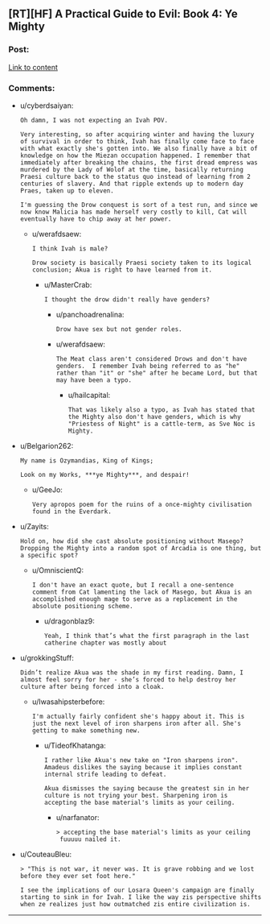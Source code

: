 ## [RT][HF] A Practical Guide to Evil: Book 4: Ye Mighty

### Post:

[Link to content](https://practicalguidetoevil.wordpress.com/2018/11/02/ye-mighty/)

### Comments:

- u/cyberdsaiyan:
  ```
  Oh damn, I was not expecting an Ivah POV. 

  Very interesting, so after acquiring winter and having the luxury of survival in order to think, Ivah has finally come face to face with what exactly she's gotten into. We also finally have a bit of knowledge on how the Miezan occupation happened. I remember that immediately after breaking the chains, the first dread empress was murdered by the Lady of Wolof at the time, basically returning Praesi culture back to the status quo instead of learning from 2 centuries of slavery. And that ripple extends up to modern day Praes, taken up to eleven.

  I'm guessing the Drow conquest is sort of a test run, and since we now know Malicia has made herself very costly to kill, Cat will eventually have to chip away at her power.
  ```

  - u/werafdsaew:
    ```
    I think Ivah is male?

    Drow society is basically Praesi society taken to its logical conclusion; Akua is right to have learned from it.
    ```

    - u/MasterCrab:
      ```
      I thought the drow didn't really have genders?
      ```

      - u/panchoadrenalina:
        ```
        Drow have sex but not gender roles.
        ```

      - u/werafdsaew:
        ```
        The Meat class aren't considered Drows and don't have genders.  I remember Ivah being referred to as "he" rather than "it" or "she" after he became Lord, but that may have been a typo.
        ```

        - u/hailcapital:
          ```
          That was likely also a typo, as Ivah has stated that the Mighty also don't have genders, which is why "Priestess of Night" is a cattle-term, as Sve Noc is Mighty.
          ```

- u/Belgarion262:
  ```
  My name is Ozymandias, King of Kings;

  Look on my Works, ***ye Mighty***, and despair!
  ```

  - u/GeeJo:
    ```
    Very apropos poem for the ruins of a once-mighty civilisation found in the Everdark.
    ```

- u/Zayits:
  ```
  Hold on, how did she cast absolute positioning without Masego? Dropping the Mighty into a random spot of Arcadia is one thing, but a specific spot?
  ```

  - u/OmniscientQ:
    ```
    I don't have an exact quote, but I recall a one-sentence comment from Cat lamenting the lack of Masego, but Akua is an accomplished enough mage to serve as a replacement in the absolute positioning scheme.
    ```

    - u/dragonblaz9:
      ```
      Yeah, I think that’s what the first paragraph in the last catherine chapter was mostly about
      ```

- u/grokkingStuff:
  ```
  Didn’t realize Akua was the shade in my first reading. Damn, I almost feel sorry for her - she’s forced to help destroy her culture after being forced into a cloak.
  ```

  - u/Iwasahipsterbefore:
    ```
    I'm actually fairly confident she's happy about it. This is just the next level of iron sharpens iron after all. She's getting to make something new.
    ```

    - u/TideofKhatanga:
      ```
      I rather like Akua's new take on "Iron sharpens iron". Amadeus dislikes the saying because it implies constant internal strife leading to defeat.

      Akua dismisses the saying because the greatest sin in her culture is not trying your best. Sharpening iron is accepting the base material's limits as your ceiling.
      ```

      - u/narfanator:
        ```
        > accepting the base material's limits as your ceiling
         fuuuuu nailed it.
        ```

- u/CouteauBleu:
  ```
  > "This is not war, it never was. It is grave robbing and we lost before they ever set foot here."

  I see the implications of our Losara Queen's campaign are finally starting to sink in for Ivah. I like the way zis perspective shifts when ze realizes just how outmatched zis entire civilization is.
  ```

---

